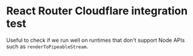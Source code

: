 # React Router Cloudflare integration test

Useful to check if we run well on runtimes that don't support Node APIs such as `renderToPipeableStream`.
